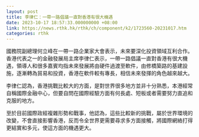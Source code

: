 ```yaml
---
layout: post
title: 李律仁：一帶一路倡議一直對香港有很大機遇
date: 2023-10-17 18:57:33.000000000 +08:00
link: https://news.rthk.hk/rthk/ch/component/k2/1723560-20231017.htm
categories: rthk
---
```


國務院副總理何立峰在一帶一路企業家大會表示，未來要深化投資領域互利合作。香港代表之一的金融發展局主席李律仁表示，一帶一路倡議一直對香港有很大機遇，領導人和很多嘉賓均指未來發展將由硬件過渡至軟件，由修橋築路的基建設施，逐漸轉為貿易和投資，香港在軟件較有專長，相信未來發揮的角色越來越大。

李律仁認為，香港挑戰比較大的方面，是對世界很多地方並非十分熟悉，本港經常自稱國際金融中心，但要自問在國際經驗方面有何長處、短板或者需要努力直追和克服的地方。

至於目前國際政經複雜形勢和戰事，他認為，這些比較新的挑戰，屬於世界環境的改變，不會直接影響香港，反而令全世界更需要尋求多方面接觸，將國際網絡打得更結實和多元，使這方面的機遇更大。
